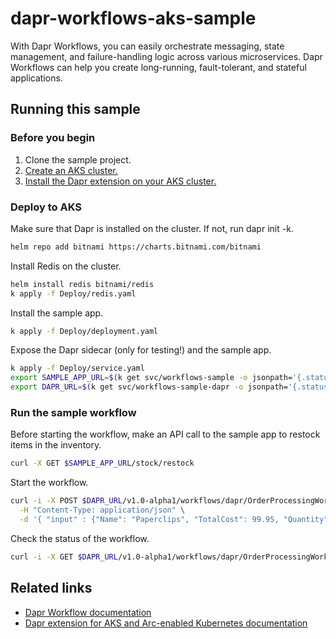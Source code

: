 # dapr-workflows-aks-sample
With Dapr Workflows, you can easily orchestrate messaging, state management, and failure-handling logic across various microservices. Dapr Workflows can help you create long-running, fault-tolerant, and stateful applications.

## Running this sample

### Before you begin

1. Clone the sample project.
1. [Create an AKS cluster.](https://learn.microsoft.com/azure/aks/learn/quick-kubernetes-deploy-cli)
1. [Install the Dapr extension on your AKS cluster.](https://learn.microsoft.com/azure/aks/dapr#prerequisites)

### Deploy to AKS

Make sure that Dapr is installed on the cluster. If not, run dapr init -k.

```bash
helm repo add bitnami https://charts.bitnami.com/bitnami
```

Install Redis on the cluster.

```bash
helm install redis bitnami/redis
k apply -f Deploy/redis.yaml
```

Install the sample app.

```bash
k apply -f Deploy/deployment.yaml
```

Expose the Dapr sidecar (only for testing!) and the sample app.

```bash
k apply -f Deploy/service.yaml
export SAMPLE_APP_URL=$(k get svc/workflows-sample -o jsonpath='{.status.loadBalancer.ingress[0].ip}')
export DAPR_URL=$(k get svc/workflows-sample-dapr -o jsonpath='{.status.loadBalancer.ingress[0].ip}')
```

### Run the sample workflow

Before starting the workflow, make an API call to the sample app to restock items in the inventory.

```bash
curl -X GET $SAMPLE_APP_URL/stock/restock
```

Start the workflow.

```bash
curl -i -X POST $DAPR_URL/v1.0-alpha1/workflows/dapr/OrderProcessingWorkflow/1234/start \
  -H "Content-Type: application/json" \
  -d '{ "input" : {"Name": "Paperclips", "TotalCost": 99.95, "Quantity": 1}}'
```

Check the status of the workflow.

```bash
curl -i -X GET $DAPR_URL/v1.0-alpha1/workflows/dapr/OrderProcessingWorkflow/1234
```

## Related links
- [Dapr Workflow documentation](https://docs.dapr.io/developing-applications/building-blocks/workflow/)
- [Dapr extension for AKS and Arc-enabled Kubernetes documentation](https://learn.microsoft.com/en-us/azure/aks/dapr-overview)